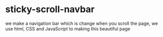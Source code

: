 # sticky-scroll-navbar
we make a navigation bar which is change when you scroll the page, we use html, CSS and JavaScript to making this beautiful page

